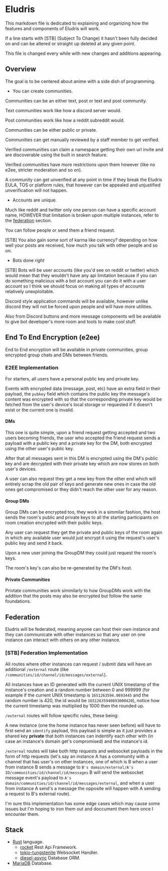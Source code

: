 # Eludris

This markdown file is dedicated to explaining and organizing how the features
and components of Eludris will work.

If a line starts with [STB] (Subject To Change) it hasn't been fully decided on
and can be altered or straight up deleted at any given point.

This file is changed every while with new changes and additions appearing.

## Overview

The goal is to be centered about anime with a side dish of programming.

- You can create communities.

Communities can be an either text, post or text and post community.

Text communities work like how a discord server would.

Post communities work like how a reddit subreddit would.

Communities can be either public or private.

Communities can get manually reviewed by a staff member to get verified.

Verified communities can claim a namespace getting their own url invite and are
discoverable using the built in search feature.

Verified communities have more restrictions upon them however
(like no e2ee, stricter moderation and so on).

A community can get unverified at any point in time if they break the Eludris
EULA, TOS or platform rules, that however can be appealed and unjustified
unverification will not happen.

- Accounts are unique.

Much like reddit and twitter only one person can have a specific account name,
HOWEVER that limitation is broken upon multiple instances, refer to the
[federation](#federation) section.

You can follow people or send them a friend request.

[STB] You also gain some sort of karma like currency? depending on how well your
posts are received, how much you talk with other people and so on.

- Bots done *right*

[STB] Bots will be user accounts (like you'd see on reddit or twitter) which
would mean that they wouldn't have any api limitation because if you can do
something malicious with a bot account you can do it with a user account so I
think we should focus on making all types of accounts relatively unexploitable.

Discord style application commands will be available, however unlike discord
they will not be forced upon people and will have more utilities.

Also from Discord buttons and more message components will be available to
give bot developer's more room and tools to make cool stuff.

## End To End Encryption (e2ee)

End to End encryption will be available in private communities, group encrypted
group chats and DMs between friends.

### E2EE Implementation

For starters, all users have a personal public key and private key.

Events with encrypted data (message, post, etc) have an extra field in their
payload, the `pubkey` field which contains the public key the message's content
was encrypted with so that the corresponding private key would be fetched from the
user's device's local storage or requested if it doesn't exist or the
current one is invalid.

#### DMs

This one is quite simple, upon a friend request getting accepted and two users
becoming friends, the user who accepted the friend request sends a payload with
a public key and a private key for the DM, both encrypted using the other user's
public key.

After that all messages sent in this DM is encrypted using the DM's public key and
are decrypted with their private key which are now stores on both user's devices.

A user can also request they get a new key from the other end which will entirely
scrap the old pair of keys and generate new ones in case the old ones get
compromised or they didn't reach the other user for any reason.

#### Group DMs

Group DMs can be encrypted too, they work in a simmilar fashion, the host sends the
room's public and private keys to all the starting participants on room creation
encrypted with their public keys.

Any user can request they get the private and public keys of the room again in which
any available user would just encrypt it using the request's user's public key and
send it back.

Upon a new user joining the GroupDM they could just request the room's keys.

The room's key's can also be re-generated by the DM's host.

#### Private Communities

Privtate communities work simmilarly to how GroupDMs work with the addition that
the posts may also be encrypted but follow the same foundations.

## Federation

Eludris will be federated, meaning anyone can host their own instance and they
can communicate with other instances so that any user on one instance can
interact with others on any other instance.

### [STB] Federation Implementation

All routes where other instances can request / submit data will have an
additional `/external` route (like `/communities/id/channel/id/messages/external`).

All instances have an ID generated with the current UNIX timestamp of the
instance's creation and a random number between 0 and 999999 (for example
if the current UNIX timestamp is `1651263594.0693445` and the random number
is 420, the id would be `16512635940693000420`), notice how the current
timestamp was multiplied by 1000 then the rounded up.

`/external` routes will follow specific rules, these being:

A new instance (one the home instance has never seen before) will have to
first send an `identify` payload, this payload is simple as it just provides
a shared key **private** that both instances can indentify each other with (in
case an instance's domain get's compromised) and the instance's id.

`/external` routes will take both http requests and websocket payloads in the
form of http requests (let's say an instance A has a community with a channel that
has user's on other instances, one of which is B when a user from instance B sends
a message to `B's domain/external/A's ID/communities/id/channel/id/messages` B
will send the websocket message event's payload to `A's domain/communities/id/channel/id/messages/external`,
and when a user from instance A send's a message the opposite will happen with A
sending a request to B's external route).

I'm sure this implementation has some edge cases which may cause some issues but
I'm hoping to iron them out and doccument them here once I encounter them.

## Stack

- [Rust](https://rust-lang.org) language.
  - [rocket](https://rocket.rs) Rest Api Framework.
  - [tokio-tungstenite](https://github.com/snapview/tokio-tungstenite) Websocket
  Handler.
  - [diesel-async](https://github.com/weiznich/diesel_async) Database ORM.
- [MariaDB](https://mariadb.org) Database.
